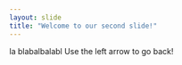 ```yaml
---
layout: slide
title: "Welcome to our second slide!"
---
```

la blabalbalabl
Use the left arrow to go back!
